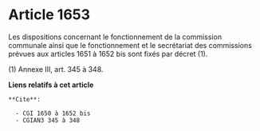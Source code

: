# Article 1653

Les dispositions concernant le fonctionnement de la commission communale ainsi que le fonctionnement et le secrétariat des
commissions prévues aux articles 1651 à 1652 bis sont fixés par décret (1).

(1) Annexe III, art. 345 à 348.

**Liens relatifs à cet article**

	**Cite**:

	  - CGI 1650 à 1652 bis
	  - CGIAN3 345 à 348
